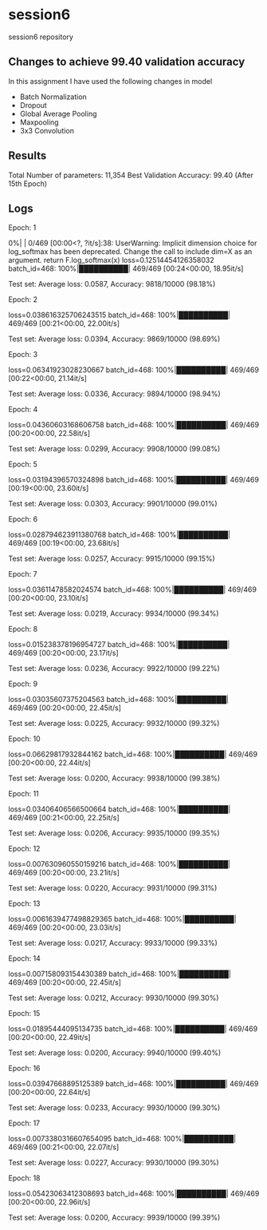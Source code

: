 # session6
session6 repository

## Changes to achieve 99.40 validation accuracy
In this assignment I have used the following changes in model 
* Batch Normalization
* Dropout
* Global Average Pooling
* Maxpooling
* 3x3 Convolution

## Results
Total Number of parameters: 11,354
Best Validation Accuracy: 99.40 (After 15th Epoch)

## Logs



Epoch:  1

  0%|          | 0/469 [00:00<?, ?it/s]<ipython-input-2-16a0b1419c2e>:38: UserWarning: Implicit dimension choice for log_softmax has been deprecated. Change the call to include dim=X as an argument.
  return F.log_softmax(x)
loss=0.12514454126358032 batch_id=468: 100%|██████████| 469/469 [00:24<00:00, 18.95it/s]


Test set: Average loss: 0.0587, Accuracy: 9818/10000 (98.18%)

Epoch:  2

loss=0.038616325706243515 batch_id=468: 100%|██████████| 469/469 [00:21<00:00, 22.00it/s]


Test set: Average loss: 0.0394, Accuracy: 9869/10000 (98.69%)

Epoch:  3

loss=0.06341923028230667 batch_id=468: 100%|██████████| 469/469 [00:22<00:00, 21.14it/s]


Test set: Average loss: 0.0336, Accuracy: 9894/10000 (98.94%)

Epoch:  4

loss=0.04360603168606758 batch_id=468: 100%|██████████| 469/469 [00:20<00:00, 22.58it/s]


Test set: Average loss: 0.0299, Accuracy: 9908/10000 (99.08%)

Epoch:  5

loss=0.03194396570324898 batch_id=468: 100%|██████████| 469/469 [00:19<00:00, 23.60it/s]


Test set: Average loss: 0.0303, Accuracy: 9901/10000 (99.01%)

Epoch:  6

loss=0.028794623911380768 batch_id=468: 100%|██████████| 469/469 [00:19<00:00, 23.68it/s]


Test set: Average loss: 0.0257, Accuracy: 9915/10000 (99.15%)

Epoch:  7

loss=0.03611478582024574 batch_id=468: 100%|██████████| 469/469 [00:20<00:00, 23.10it/s]


Test set: Average loss: 0.0219, Accuracy: 9934/10000 (99.34%)

Epoch:  8

loss=0.015238378196954727 batch_id=468: 100%|██████████| 469/469 [00:20<00:00, 23.17it/s]


Test set: Average loss: 0.0236, Accuracy: 9922/10000 (99.22%)

Epoch:  9

loss=0.03035607375204563 batch_id=468: 100%|██████████| 469/469 [00:20<00:00, 22.45it/s]


Test set: Average loss: 0.0225, Accuracy: 9932/10000 (99.32%)

Epoch:  10

loss=0.06629817932844162 batch_id=468: 100%|██████████| 469/469 [00:20<00:00, 22.44it/s]


Test set: Average loss: 0.0200, Accuracy: 9938/10000 (99.38%)

Epoch:  11

loss=0.03406406566500664 batch_id=468: 100%|██████████| 469/469 [00:21<00:00, 22.25it/s]


Test set: Average loss: 0.0206, Accuracy: 9935/10000 (99.35%)

Epoch:  12

loss=0.007630960550159216 batch_id=468: 100%|██████████| 469/469 [00:20<00:00, 23.21it/s]


Test set: Average loss: 0.0220, Accuracy: 9931/10000 (99.31%)

Epoch:  13

loss=0.0061639477498829365 batch_id=468: 100%|██████████| 469/469 [00:20<00:00, 23.03it/s]


Test set: Average loss: 0.0217, Accuracy: 9933/10000 (99.33%)

Epoch:  14

loss=0.007158093154430389 batch_id=468: 100%|██████████| 469/469 [00:20<00:00, 22.45it/s]


Test set: Average loss: 0.0212, Accuracy: 9930/10000 (99.30%)

Epoch:  15

loss=0.01895444095134735 batch_id=468: 100%|██████████| 469/469 [00:20<00:00, 22.49it/s]


Test set: Average loss: 0.0200, Accuracy: 9940/10000 (99.40%)

Epoch:  16

loss=0.03947668895125389 batch_id=468: 100%|██████████| 469/469 [00:20<00:00, 22.64it/s]


Test set: Average loss: 0.0233, Accuracy: 9930/10000 (99.30%)

Epoch:  17

loss=0.0073380316607654095 batch_id=468: 100%|██████████| 469/469 [00:21<00:00, 22.07it/s]


Test set: Average loss: 0.0227, Accuracy: 9930/10000 (99.30%)

Epoch:  18

loss=0.05423063412308693 batch_id=468: 100%|██████████| 469/469 [00:20<00:00, 22.96it/s]


Test set: Average loss: 0.0200, Accuracy: 9939/10000 (99.39%)





